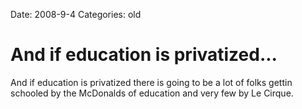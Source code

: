 Date: 2008-9-4
Categories: old

# And if education is privatized...

And if education is privatized there is going to be a lot of folks gettin schooled by the McDonalds of education and very few by Le Cirque.

